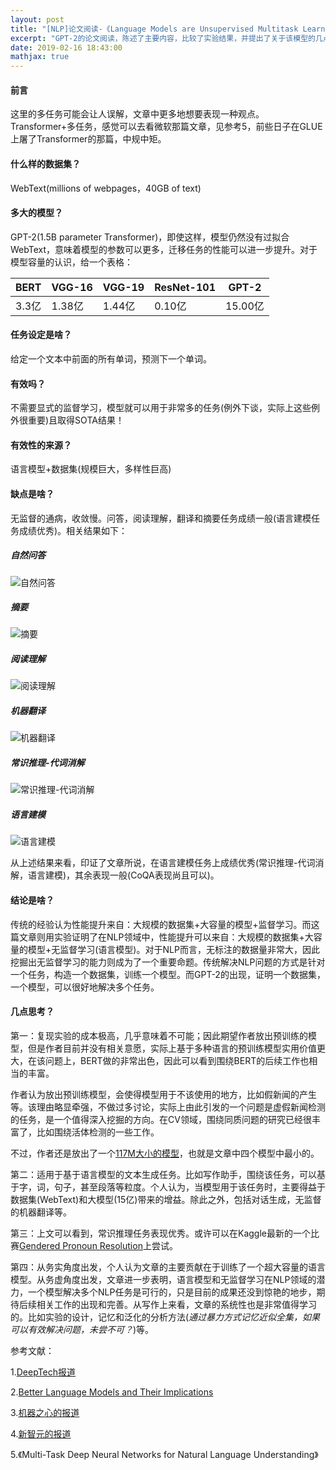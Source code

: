 ```yaml
---
layout: post
title: "[NLP]论文阅读-《Language Models are Unsupervised Multitask Learners》"
excerpt: "GPT-2的论文阅读，陈述了主要内容，比较了实验结果，并提出了关于该模型的几点思考。个人的感觉是该工作有启发但是并不惊艳，期待进一步完善和思考。"
date: 2019-02-16 18:43:00
mathjax: true
---
```


<script type="text/javascript" src="http://cdn.mathjax.org/mathjax/latest/MathJax.js?config=default"></script>

#### 前言

这里的多任务可能会让人误解，文章中更多地想要表现一种观点。Transformer+多任务，感觉可以去看微软那篇文章，见参考5，前些日子在GLUE上屠了Transformer的那篇，中规中矩。

#### 什么样的数据集？

WebText(millions of webpages，40GB of text)

#### 多大的模型？

GPT-2(1.5B parameter Transformer)，即使这样，模型仍然没有过拟合WebText，意味着模型的参数可以更多，迁移任务的性能可以进一步提升。对于模型容量的认识，给一个表格：

| BERT | VGG-16 | VGG-19 |ResNet-101 | GPT-2|
| ------ | ------ | ------ |------|------|
| 3.3亿 | 1.38亿 | 1.44亿 |0.10亿|15.00亿|

#### 任务设定是啥？

给定一个文本中前面的所有单词，预测下一个单词。

#### 有效吗？

不需要显式的监督学习，模型就可以用于非常多的任务(例外下谈，实际上这些例外很重要)且取得SOTA结果！

#### 有效性的来源？

语言模型+数据集(规模巨大，多样性巨高)

#### 缺点是啥？

无监督的通病，收敛慢。问答，阅读理解，翻译和摘要任务成绩一般(语言建模任务成绩优秀)。相关结果如下：

##### 自然问答

![自然问答](http://wx1.sinaimg.cn/mw690/aba7d18bgy1g07sgevxwrj20kf0bqt9f.jpg)


##### 摘要

![摘要](http://wx4.sinaimg.cn/mw690/aba7d18bgy1g07sfsqhw6j20ke0boab5.jpg)


##### 阅读理解

![阅读理解](http://wx3.sinaimg.cn/mw690/aba7d18bgy1g07sfoj7sqj20kj0bwwfk.jpg)

##### 机器翻译

![机器翻译](http://wx3.sinaimg.cn/mw690/aba7d18bgy1g07sfjrjoej20ki0c0ab6.jpg)

##### 常识推理-代词消解

![常识推理-代词消解](http://wx2.sinaimg.cn/mw690/aba7d18bgy1g07sl38ae7j20kf0byjsd.jpg)

##### 语言建模

![语言建模](http://wx1.sinaimg.cn/mw690/aba7d18bgy1g07sff2nsbj20kl0bx3zf.jpg)

从上述结果来看，印证了文章所说，在语言建模任务上成绩优秀(常识推理-代词消解，语言建模)，其余表现一般(CoQA表现尚且可以)。


#### 结论是啥？

传统的经验认为性能提升来自：大规模的数据集+大容量的模型+监督学习。而这篇文章则用实验证明了在NLP领域中，性能提升可以来自：大规模的数据集+大容量的模型+无监督学习(语言模型)。对于NLP而言，无标注的数据量非常大，因此挖掘出无监督学习的能力则成为了一个重要命题。传统解决NLP问题的方式是针对一个任务，构造一个数据集，训练一个模型。而GPT-2的出现，证明一个数据集，一个模型，可以很好地解决多个任务。

#### 几点思考？

第一：复现实验的成本极高，几乎意味着不可能；因此期望作者放出预训练的模型，但是作者目前并没有相关意愿，实际上基于多种语言的预训练模型实用价值更大，在该问题上，BERT做的非常出色，因此可以看到围绕BERT的后续工作也相当的丰富。

作者认为放出预训练模型，会使得模型用于不该使用的地方，比如假新闻的产生等。该理由略显牵强，不做过多讨论，实际上由此引发的一个问题是虚假新闻检测的任务，是一个值得深入挖掘的方向。在CV领域，围绕同质问题的研究已经很丰富了，比如围绕活体检测的一些工作。

不过，作者还是放出了一个[117M大小的模型](https://github.com/openai/gpt-2)，也就是文章中四个模型中最小的。

第二：适用于基于语言模型的文本生成任务。比如写作助手，围绕该任务，可以基于字，词，句子，甚至段落等粒度。个人认为，当模型用于该任务时，主要得益于数据集(WebText)和大模型(15亿)带来的增益。除此之外，包括对话生成，无监督的机器翻译等。

第三：上文可以看到，常识推理任务表现优秀。或许可以在Kaggle最新的一个比赛[Gendered Pronoun Resolution](https://www.kaggle.com/c/gendered-pronoun-resolution)上尝试。

第四：从务实角度出发，个人认为文章的主要贡献在于训练了一个超大容量的语言模型。从务虚角度出发，文章进一步表明，语言模型和无监督学习在NLP领域的潜力，一个模型解决多个NLP任务是可行的，只是目前的成果还没到惊艳的地步，期待后续相关工作的出现和完善。从写作上来看，文章的系统性也是非常值得学习的。比如实验的设计，记忆和泛化的分析方法(_通过暴力方式记忆近似全集，如果可以有效解决问题，未尝不可？_)等。


参考文献：

1.[DeepTech报道](https://zhuanlan.zhihu.com/p/56798510?utm_source=qq&utm_medium=social&utm_oi=52727124066304)

2.[Better Language Models and Their Implications](https://blog.openai.com/better-language-models/)

3.[机器之心的报道](https://mp.weixin.qq.com/s?__biz=MzA3MzI4MjgzMw==&mid=2650757118&idx=1&sn=a777dabb78f055fbfb451f2e75d5a7d5&chksm=871a9380b06d1a9639351bc4352a897104dcca16883c02aa5301e61da149845fdc09ac4bbfb3&mpshare=1&scene=23&srcid=%23rd)

4.[新智元的报道](https://mp.weixin.qq.com/s?__biz=MzI3MTA0MTk1MA==&mid=2652038485&idx=1&sn=e5623e1df705fca9cd72679a5210f094&chksm=f12191a4c65618b22662101f3c33aacb7ba308dde8041b41599163305e02bae5afd7094ba4b8&mpshare=1&scene=23&srcid=%23rd)

5.《Multi-Task Deep Neural Networks for Natural Language Understanding》















